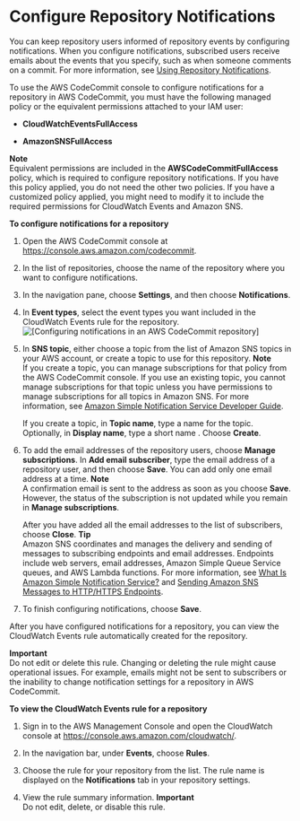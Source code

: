 # Configure Repository Notifications<a name="how-to-repository-email-create"></a>

You can keep repository users informed of repository events by configuring notifications\. When you configure notifications, subscribed users receive emails about the events that you specify, such as when someone comments on a commit\. For more information, see [Using Repository Notifications](how-to-repository-email.md#how-to-repository-email-using)\. 

To use the AWS CodeCommit console  to configure notifications for a repository in AWS CodeCommit, you must have the following managed policy or the equivalent permissions attached to your IAM user:

+ **CloudWatchEventsFullAccess**

+ **AmazonSNSFullAccess**

**Note**  
Equivalent permissions are included in the **AWSCodeCommitFullAccess** policy, which is required to configure repository notifications\. If you have this policy applied, you do not need the other two policies\. If you have a customized policy applied, you might need to modify it to include the required permissions for CloudWatch Events and Amazon SNS\.<a name="how-to-repository-email-create-configure-console"></a>

**To configure notifications for a repository**

1. Open the AWS CodeCommit console at [https://console\.aws\.amazon\.com/codecommit](https://console.aws.amazon.com/codecommit)\.

1. In the list of repositories, choose the name of the repository where you want to configure notifications\. 

1. In the navigation pane, choose **Settings**, and then choose **Notifications**\.

1. In **Event types**, select the event types you want included in the CloudWatch Events rule for the repository\.  
![\[Configuring notifications in an AWS CodeCommit repository\]](http://docs.aws.amazon.com/codecommit/latest/userguide/images/codecommit-notifications-not-configured.png)

1. In **SNS topic**, either choose a topic from the list of Amazon SNS topics in your AWS account, or create a topic to use for this repository\. 
**Note**  
If you create a topic, you can manage subscriptions for that policy from the AWS CodeCommit console\. If you use an existing topic, you cannot manage subscriptions for that topic unless you have permissions to manage subscriptions for all topics in Amazon SNS\. For more information, see [Amazon Simple Notification Service Developer Guide](http://docs.aws.amazon.com/sns/latest/dg/)\.

   If you create a topic, in **Topic name**, type a name for the topic\. Optionally, in **Display name**, type a short name \. Choose **Create**\.

1. To add the email addresses of the repository users, choose **Manage subscriptions**\. In **Add email subscriber**, type the email address of a repository user, and then choose **Save**\. You can add only one email address at a time\.
**Note**  
A confirmation email is sent to the address as soon as you choose **Save**\. However, the status of the subscription is not updated while you remain in **Manage subscriptions**\.

   After you have added all the email addresses to the list of subscribers, choose **Close**\.
**Tip**  
Amazon SNS coordinates and manages the delivery and sending of messages to subscribing endpoints and email addresses\. Endpoints include web servers, email addresses, Amazon Simple Queue Service queues, and AWS Lambda functions\. For more information, see [What Is Amazon Simple Notification Service?](http://docs.aws.amazon.com/sns/latest/dg/welcome.html) and [Sending Amazon SNS Messages to HTTP/HTTPS Endpoints](http://docs.aws.amazon.com/sns/latest/dg/SendMessageToHttp.html)\.

1. To finish configuring notifications, choose **Save**\.

After you have configured notifications for a repository, you can view the CloudWatch Events rule automatically created for the repository\.

**Important**  
Do not edit or delete this rule\. Changing or deleting the rule might cause operational issues\. For example, emails might not be sent to subscribers or the inability to change notification settings for a repository in AWS CodeCommit\.<a name="how-to-repository-email-view-rule"></a>

**To view the CloudWatch Events rule for a repository**

1. Sign in to the AWS Management Console and open the CloudWatch console at [https://console\.aws\.amazon\.com/cloudwatch/](https://console.aws.amazon.com/cloudwatch/)\.

1. In the navigation bar, under **Events**, choose **Rules**\.

1. Choose the rule for your repository from the list\. The rule name is displayed on the **Notifications** tab in your repository settings\.

1. View the rule summary information\.
**Important**  
 Do not edit, delete, or disable this rule\.